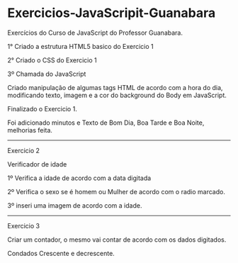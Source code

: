 # Exercicios-JavaScripit-Guanabara
Exercícios do Curso de JavaScript do Professor Guanabara.

1° Criado a estrutura HTML5 basico do Exercicio 1

2° Criado o CSS do Exercicio 1

3º Chamada do JavaScript

Criado manipulação de algumas tags HTML de acordo com a hora do dia, modificando texto, imagem e a cor do background do Body em JavaScript.

Finalizado o Exercicio 1.

Foi adicionado minutos e Texto de Bom Dia, Boa Tarde e Boa Noite, melhorias feita. 

----------------------------------------------------------------------------------------

Exercicio 2 

Verificador de idade

1º Verifica a idade de acordo com a data digitada

2º Verifica o sexo se é homem ou Mulher de acordo com o radio marcado.

3º inseri uma imagem de acordo com a idade.

----------------------------------------------------------------------------------------

Exercicio 3

Criar um contador, o mesmo vai contar de acordo com os dados digitados.

Condados Crescente e decrescente.